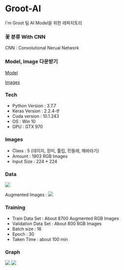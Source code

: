 # Groot-AI
I'm Groot 팀 AI Model을 위한 레파지토리

### 꽃 분류 With CNN
CNN : Convolutional Nerual Network

### Model, Image 다운받기
[Model](https://drive.google.com/file/d/1c2vdaoThdqvEJFc6kMGIq72UEFT8HS4q/view?usp=sharing)

[Images](https://drive.google.com/file/d/1K9BiI-k5xqCaIHQgkx74jtXELe0TerZz/view?usp=sharing)


### Tech
- Python Version : 3.7.7
- Keras Version : 2.2.4-tf
- Cuda version : 10.1.243
- OS : Win 10
- GPU : GTX 970

### Images
- Class : 5 (데이지, 장미, 튤립, 민들레, 해바라기)
- Amount : 1903 RGB Images
- Input Size : 224 * 224

### Data
![](./img/img_0.jpg)

Augmented Images :
![](./img/img_1.jpg)

### Training
- Train Data Set : About 8700 Augmented RGB Images
- Validation Data Set : About 800 RGB Images
- Batch size : 16
- Epoch : 30
- Taken Time : about 100 min

### Graph
![](./img/img_2.jpg)
![](./img/img_3.jpg)
